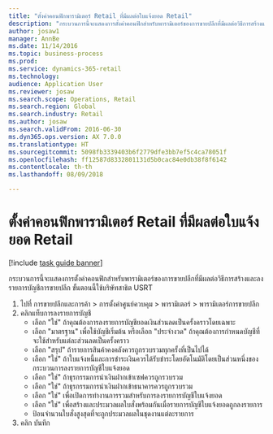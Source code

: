 ```yaml
--- 
title: "ตั้งค่าคอนฟิกพารามิเตอร์ Retail ที่มีผลต่อใบแจ้งยอด Retail"
description: "กระบวนการนี้จะแสดงการตั้งค่าคอนฟิกสำหรับพารามิเตอร์ของการขายปลีกที่มีผลต่อวิธีการสร้างและลงรายการบัญชีการขายปลีก "
author: josaw1
manager: AnnBe
ms.date: 11/14/2016
ms.topic: business-process
ms.prod: 
ms.service: dynamics-365-retail
ms.technology: 
audience: Application User
ms.reviewer: josaw
ms.search.scope: Operations, Retail
ms.search.region: Global
ms.search.industry: Retail
ms.author: josaw
ms.search.validFrom: 2016-06-30
ms.dyn365.ops.version: AX 7.0.0
ms.translationtype: HT
ms.sourcegitcommit: 5098fb3339403b6f2779dfe3bb7ef5c4ca78051f
ms.openlocfilehash: ff12587d8332801131d5b0cac84e0db38f8f6142
ms.contentlocale: th-th
ms.lasthandoff: 08/09/2018

---
```

# <a name="configure-retail-parameters-that-affect-retail-statements"></a>ตั้งค่าคอนฟิกพารามิเตอร์ Retail ที่มีผลต่อใบแจ้งยอด Retail

[!include [task guide banner](../includes/task-guide-banner.md)]

กระบวนการนี้จะแสดงการตั้งค่าคอนฟิกสำหรับพารามิเตอร์ของการขายปลีกที่มีผลต่อวิธีการสร้างและลงรายการบัญชีการขายปลีก  ขั้นตอนนี้ใช้บริษัทสาธิต USRT

1. ไปที่ การขายปลีกและการค้า > การตั้งค่าศูนย์ควบคุม > พารามิเตอร์ > พารามิเตอร์การขายปลีก
2. คลิกแท็บการลงรายการบัญชี
    * เลือก "ใช่" ถ้าคุณต้องการลงรายการบัญชียอดเงินส่วนลดเป็นครั้งคราวโดยเฉพาะ  
    * เลือก "มาตรฐาน" เพื่อใช้บัญชีเริ่มต้น หรือเลือก "ประจำงวด" ถ้าคุณต้องการกำหนดบัญชีที่จะใช้สำหรับแต่ละส่วนลดเป็นครั้งคราว  
    * เลือก "สรุป" ถ้ารายการสินค้าคงคลังควรถูกรวบรวมทุกครั้งที่เป็นไปได้  
    * เลือก "ใช่" ถ้าใบแจ้งหนี้และการชำระเงินควรได้รับชำระโดยอัตโนมัติโดยเป็นส่วนหนึ่งของกระบวนการลงรายการบัญชีใบแจ้งยอด  
    * เลือก "ใช่" ถ้าธุรกรรมการนำเงินฝากเข้าเซฟควรถูกรวบรวม  
    * เลือก "ใช่" ถ้าธุรกรรมการนำเงินฝากเข้าธนาคารควรถูกรวบรวม  
    * เลือก "ใช่" เพื่อเปิดการทำงานการรวมสำหรับการลงรายการบัญชีใบแจ้งยอด  
    * เลือก "ใช่" เพื่อสร้างและประมวลผลใบสั่งพร้อมกันเมื่อรายการบัญชีใบแจ้งยอดถูกลงรายการ  
    * ป้อนจำนวนใบสั่งสูงสุดที่จะถูกประมวลผลในชุดงานแต่ละรายการ  
3. คลิก บันทึก


